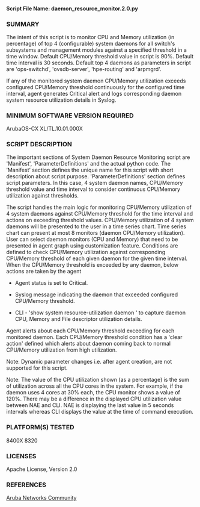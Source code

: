 #### Script File Name: daemon\_resource\_monitor.2.0.py

### SUMMARY
The intent of this script is to monitor CPU and Memory utilization (in percentage) of top 4 (configurable) system daemons for all switch's subsystems and management modules against a specified threshold in a time window.  Default CPU/Memory threshold value in script is 90%. Default time interval is 30 seconds. Default top 4 daemons as parameters in script are 'ops-switchd', 'ovsdb-server', 'hpe-routing' and 'arpmgrd'.

If any of the monitored system daemon CPU/Memory utilization exceeds configured CPU/Memory threshold continuously for the configured time interval, agent generates Critical alert and logs corresponding daemon system resource utilization details in Syslog.

### MINIMUM SOFTWARE VERSION REQUIRED
ArubaOS-CX XL/TL.10.01.000X

### SCRIPT DESCRIPTION
The important sections of System Daemon Resource Monitoring script are 'Manifest', 'ParameterDefinitions' and the actual python code.  The ’Manifest’ section defines the unique name for this script with short description about script purpose.  'ParameterDefinitions' section defines script parameters. In this case, 4 system daemon names, CPU/Memory threshold value and time interval to consider continuous CPU/Memory utilization against thresholds.  

The script handles the main logic for monitoring CPU/Memory utilization of 4 system daemons against CPU/Memory threshold for the time interval and actions on exceeding threshold values. CPU/Memory utilization of 4 system daemons will be presented to the user in a time series chart. Time series chart can present at most 8 monitors (daemon CPU/Memory utilization). User can select daemon monitors (CPU and Memory) that need to be presented in agent graph using customization feature. Conditions are defined to check CPU/Memory utilization against corresponding CPU/Memory threshold of each given daemon for the given time interval. When the CPU/Memory threshold is exceeded by any daemon, below actions are taken by the agent 

- Agent status is set to Critical. 

- Syslog message indicating the daemon that exceeded configured CPU/Memory threshold. 

- CLI - 'show system resource-utilization daemon <daemon>' to capture daemon CPU, Memory and File descriptor utilization details. 

Agent alerts about each CPU/Memory threshold exceeding for each monitored daemon. Each CPU/Memory threshold condition has a 'clear action' defined which alerts about daemon coming back to normal CPU/Memory utilization from high utilization. 

Note: Dynamic parameter changes i.e. after agent creation, are not supported for this script. 

Note: The value of the CPU utilization shown (as a percentage) is the sum of utilization across all the CPU cores in the system. For example, if the daemon uses 4 cores at 30% each, the CPU monitor shows a value of 120%. There may be a difference in the displayed CPU utilization value between NAE and CLI. NAE is displaying the last value in 5 seconds intervals whereas CLI displays the value at the time of command execution. 

### PLATFORM(S) TESTED
8400X
8320

### LICENSES
Apache License, Version 2.0

### REFERENCES
[Aruba Networks Community](http://community.arubanetworks.com/t5/Network-Analytic-Engine/ct-p/NetworkAnalyticEngine)
